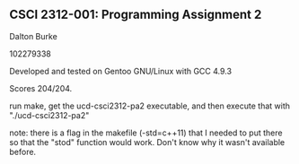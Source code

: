 ## CSCI 2312-001: Programming Assignment 2

Dalton Burke

102279338

Developed and tested on Gentoo GNU/Linux with GCC 4.9.3

Scores 204/204.

run make, get the ucd-csci2312-pa2 executable, and then execute that with "./ucd-csci2312-pa2"

note: there is a flag in the makefile (-std=c++11) that I needed to put there so that the "stod" function would work. Don't know why it wasn't available before.

